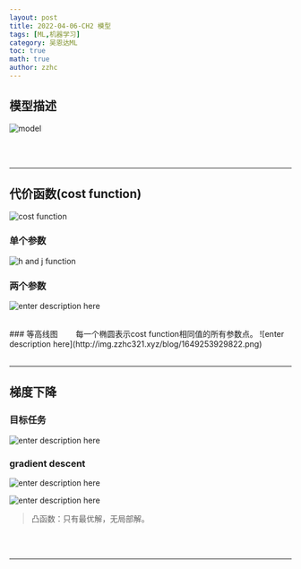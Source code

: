 ```yaml
---
layout: post
title: 2022-04-06-CH2 模型 
tags: [ML,机器学习]
category: 吴恩达ML
toc: true
math: true
author: zzhc
---
```


## 模型描述


![model](http://img.zzhc321.xyz/blog/2022_4_6_1649224577478.png)

<br>
<br>

***

## 代价函数(cost function)

![cost function](http://img.zzhc321.xyz/blog/1649253121472.png)
<br>

### 单个参数
![h and j function](http://img.zzhc321.xyz/blog/1649253491860.png)
<br>

### 两个参数
![enter description here](http://img.zzhc321.xyz/blog/1649253774180.png)

<br>
### 等高线图
&emsp;&emsp;每一个椭圆表示cost function相同值的所有参数点。
![enter description here](http://img.zzhc321.xyz/blog/1649253929822.png)

<br>
<br>

***

## 梯度下降

### 目标任务
![enter description here](http://img.zzhc321.xyz/blog/1649254704149.png)
<br>
### gradient descent
![enter description here](http://img.zzhc321.xyz/blog/1649255409628.png)


![enter description here](http://img.zzhc321.xyz/blog/1649258500162.png)
> 凸函数：只有最优解，无局部解。



<br>
<br>

***

